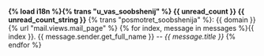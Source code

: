 __{% load i18n %}{% trans "u_vas_soobshenij" %} {{ unread_count }} {{ unread_count_string }}__
{% trans "posmotret_soobshenija" %}:
{{ domain }}{% url "mail.views.mail_page" %}
{% for index, message in messages %}{{ index }}. {{ message.sender.get_full_name }} -- _{{ message.title }}_
{% endfor %}